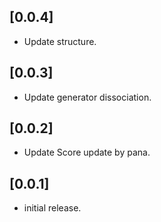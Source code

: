 ## [0.0.4]

- Update structure.

## [0.0.3]

- Update generator dissociation.

## [0.0.2]

- Update Score update by pana.

## [0.0.1]

- initial release.